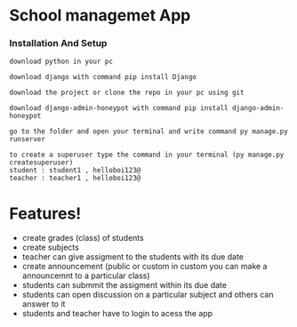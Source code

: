 # School managemet App

### Installation And Setup
```
download python in your pc

download django with command pip install Django

download the project or clone the repo in your pc using git

download django-admin-honeypot with command pip install django-admin-honeypot

go to the folder and open your terminal and write command py manage.py runserver

to create a superuser type the command in your terminal (py manage.py createsuperuser)
student : student1 , helloboi123@
teacher : teacher1 , helloboi123@
```
# Features!
 - create grades (class) of students 
 - create subjects 
 - teacher can give assigment to the students with its due date 
 - create announcement (public or custom in custom you can make a announcemnt to a particular class)
 - students can submmit the assigment within its due date 
 - students can open discussion on a particular subject and others can answer to it 
 - students and teacher have to login to acess the app 
